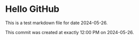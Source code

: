 # Hello GitHub
This is a test markdown file for date 2024-05-26.

This commit was created at exactly 12:00 PM on 2024-05-26.

